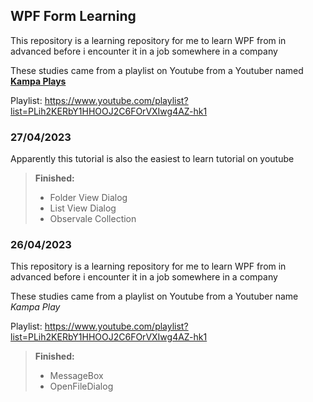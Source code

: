 ## WPF Form Learning
This repository is a learning repository for me to learn WPF from in advanced before i encounter it in a job somewhere in a company

These studies came from a playlist on Youtube from a Youtuber named **[Kampa Plays](https://www.youtube.com/@KampaPlays)**

Playlist: https://www.youtube.com/playlist?list=PLih2KERbY1HHOOJ2C6FOrVXIwg4AZ-hk1

### 27/04/2023
Apparently this tutorial is also the easiest to learn tutorial on youtube

> **Finished:**
> - Folder View Dialog
> - List View Dialog
> - Observale Collection
### 26/04/2023
This repository is a learning repository for me to learn WPF from in advanced before i encounter it in a job somewhere in a company

These studies came from a playlist on Youtube from a Youtuber name *Kampa Play* 

Playlist: https://www.youtube.com/playlist?list=PLih2KERbY1HHOOJ2C6FOrVXIwg4AZ-hk1

> **Finished:**
> - MessageBox
> - OpenFileDialog